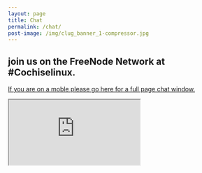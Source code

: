 ```yaml
---
layout: page
title: Chat
permalink: /chat/
post-image: /img/clug_banner_1-compressor.jpg
---
```


## join us on the FreeNode Network at #Cochiselinux.
<div class="no-banner-section visible-xs visible-sm">
<p><a href="http://webchat.freenode.net?randomnick=1&amp;channels=%23Cochiselinux&amp;prompt=1&amp;uio=MTY9dHJ1ZSYyPXRydWUmND10cnVlJjk9dHJ1ZSYxMT0yMDUd8" target="_blank">If you are on a moble please go here for a full page chat window.</a></p>
</div>

<iframe class="chat-container hidden-xs hidden-sm" src="http://webchat.freenode.net?randomnick=1&channels=%23Cochiselinux&prompt=1&uio=MTY9dHJ1ZSYyPXRydWUmND10cnVlJjk9dHJ1ZSYxMT0yMDUd8"></iframe>
